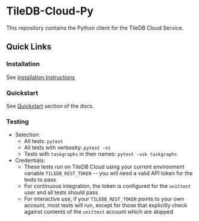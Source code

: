 # TileDB-Cloud-Py

This repository contains the Python client for the TileDB Cloud Service.

## Quick Links

### Installation

See [Installation Instructions](https://docs.tiledb.com/cloud/client-api/installation)

### Quickstart

See [Quickstart](https://docs.tiledb.com/cloud/quickstart) section of the docs.

### Testing

- Selection:
  - All tests: `pytest`
  - All tests with verbosity: `pytest -vs`
  - Tests with `taskgraphs` in their names: `pytest -vsk taskgraphs`
- Credentials:
  - These tests run on TileDB Cloud using your current environment variable `TILEDB_REST_TOKEN` -- you will need a valid API token for the tests to pass
  - For continuous integration, the token is configured for the `unittest` user and all tests should pass
  - For interactive use, if your `TILEDB_REST_TOKEN` points to your own account, most tests will run, except for those that explicitly check against contents of the `unittest` account which are skipped
